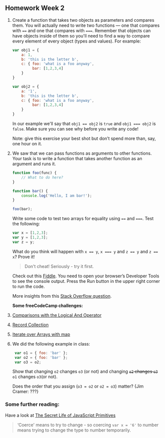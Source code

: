 ## Homework Week 2

1. Create a function that takes two objects as parameters and compares them. You will actually need to write two functions — one that compares with `==` and one that compares with `===`. Remember that objects can have objects inside of them so you'll need to find a way to compare every element of every object (types and values). For example: 

    ```js
    var obj1 = {
        a: 1, 
        b: 'this is the letter b', 
        c: { foo: 'what is a foo anyway', 
             bar: [1,2,3,4]
        }
    }
    
    var obj2 = {
        a: '1', 
        b: 'this is the letter b', 
        c: { foo: 'what is a foo anyway', 
             bar: [1,2,3,4]
        }
    }
    ```

    In our example we'll say that `obj1 == obj2` is `true` and `obj1 === obj2` is `false`. Make sure you can see why before you write any code!
    
    Note: give this exercise your best shot but don’t spend more than, say, one hour on it.

2. We saw that we can pass functions as arguments to other functions. Your task is to write a function that takes another function as an argument and runs it. 

    ```js
    function foo(func) {
        // What to do here? 
    }
    
    function bar() {
        console.log('Hello, I am bar!');
    }
    
    foo(bar);
    ```


    Write some code to test two arrays for equality using `==` and `===`. Test the following:
    
    ```js
    var x = [1,2,3];
    var y = [1,2,3];
    var z = y;
    ```
    What do you think will happen with `x == y`, `x === y` and `z == y` and `z == x`? Prove it!
    
    > Don't cheat! Seriously - try it first.
    
    Check out this [Fiddle](http://jsfiddle.net/jimschubert/85M4z/). You need to open your browser’s Developer Tools to see the console output. Press the Run button in the upper right corner to run the code.

    More insights from this [Stack Overflow question](http://stackoverflow.com/questions/22395357/how-to-compare-two-arrays-are-equal-using-javascript).

    **Some freeCodeCamp challenges:**

3. [Comparisons with the Logical And Operator](https://www.freecodecamp.com/challenges/comparisons-with-the-logical-and-operator)

4. [Record Collection](https://www.freecodecamp.com/challenges/record-collection)

5. [Iterate over Arrays with map](https://www.freecodecamp.com/challenges/iterate-over-arrays-with-map)

6. We did the following example in class: 

    ```js
     var o1 = { foo: 'bar' };
     var o2 = { foo: 'bar' };
     var o3 = o2;
    ```
    Show that changing `o2` changes `o3` (or not) and changing ~~`o2` changes `o3`~~ `o1` changes `o3`(or not). 
    
    Does the order that you assign (`o3 = o2` or `o2 = o3`) matter? {Jim Cramer: ???}

### Some further reading: 

Have a look at [The Secret Life of JavaScript Primitives](https://javascriptweblog.wordpress.com/2010/09/27/the-secret-life-of-javascript-primitives/)
 
> ‘Coerce' means to try to change - so coercing `var x = '6'` to number means trying to change the type to number temporarily. 
